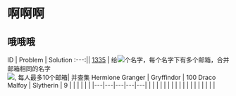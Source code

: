 # 啊啊啊
## 哦哦哦

ID | Problem | Solution 
:---:||
[1335](http://hihocoder.com/problemset/problem/1341) | 给<img src="http://latex.codecogs.com/gif.latex?n" />个名字，每个名字下有多个邮箱，合并邮箱相同的名字<br><img src="http://latex.codecogs.com/gif.latex?n\le10000" />, 每人最多10个邮箱| 并查集
Hermione Granger | Gryffindor | 100 
Draco Malfoy | Slytherin | 9
|   |   |   |   |   |
|---|---|---|---|---|
|   |   |   |   |   |
|   |   |   |   |   |
|   |   |   |   |   |